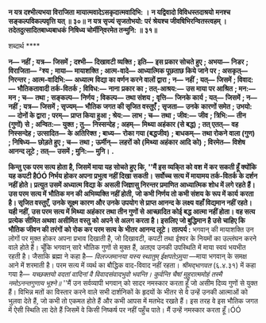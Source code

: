 **न यत्र दश्भीत्यभया विराजिता** **मायात्मवादेऽसकृदात्मवादिभि: ।** **न यद्विवादो विविधस्तदाश्रयो** **मनश्च सङ्कल्पविकल्पवृत्ति यत् ॥ ३०॥** **न यत्र सृज्यं सृजतोभयो: परं** **श्रेयश्च जीवषिभिरन्वितस्त्वहम् ।** **तदेतदुत्सादितबाध्यबाधकं** **निषिध्य चोर्मीनि्वरमेत तन्मुनि: ॥ ३१॥** 

शब्दार्थ **** 

**न—** **नहीं** **; यत्र—** **जिसमें** **; दश्भी—** **दिखावटी व्यक्ति** **; इति—** **इस प्रकार सोचते हुए** **; अभया—** **निडर** **; विराजिता—** **²श्य** **;** **माया—** **मायाशक्ति** **; आत्म-वादे—** **आध्यात्मिक पूछताछ किये जाने पर** **; असकृत्—** **निरन्तर** **; आत्म-वादिभि:—** **अध्यात्म** **विद्या का वर्णन करने वालों द्वारा** **; न—** **नहीं** **; यत्—** **जिसमें** **; विवाद:—** **भौतिकतावादी तर्क-वितर्क** **; विविध:—** **नाना** **प्रकार का** **; तत्-आश्रय:—** **उस माया पर आश्रित** **; मन:—** **मन** **; च—** **तथा** **; सङ्कल्प—** **निर्णय** **; विकल्प—** **तथा संशय** **;** **वृत्ति—** **जिनके कार्य** **; यत्—** **जिसमें** **; न—** **नहीं** **; यत्र—** **जिसमें** **; सृज्यम्—** **भौतिक जगत की सृजित वस्तुएँ** **; सृजता—** **उनके** **कारणों समेत** **; उभयो:—** **दोनों के द्वारा** **; परम्—** **प्राप्त किया हुआ** **; श्रेय:—** **लाभ** **; च—** **तथा** **; जीव:—** **जीव** **; त्रिभि:—** **तीन** **(गुणों) से** **; अन्वित:—** **युक्त** **; तु—** **निस्सन्देह** **; अहम्—** **मिथ्या अहंकार (से बद्ध)** **; तत् एतत्—** **वह निस्सन्देह** **; उत्सादित—** **के अतिरिक्त** **; बाध्य—** **रोका गया (बद्धजीव)** **; बाधकम्—** **तथा रोकने वाला (गुण)** **; निषिध्य—** **छोड़ते हुए** **; च—** **तथा** **;** **ऊर्मीन्—** **लहरों को (मिथ्या अहंकार आदि को)** **; विरमेत—** **विशेष आनन्द लूटे** **; तत्—** **उसमें** **; मुनि:—** **मुनि।** **.** 

**किन्तु एक परम सत्य होता है, जिसमें माया यह सोचते हुए कि, ''मैं इस व्यकि्त को वश** **में कर सकती हूँ क्योंकि यह कपटी हैÓÓ निर्भय होकर अपना प्रभुत्व नहीं दिखा सकती।** **सर्वोच्च सत्य में मायामय तर्क-वितर्क के दर्शन नहीं होते। प्रत्युत उसमें अध्यात्म विद्या के** **असली जिज्ञासु निरन्तर प्रमाणित आध्यात्मिक शोध में लगे रहते हैं। उस परम सत्य में** **भौतिक मन की अभिव्यक्ति नहीं होती, जो कभी निर्णय तो कभी संशय के रूप में कार्य** **करता है। सृजित वस्तुएँ, उनके सूक्ष्म कारण और उनके उपयोग से प्राप्त आनन्द के लक्ष्य** **वहाँ विद्यमान नहीं रहते। यही नहीं, उस परम सत्य में मिथ्या अहंकार तथा तीन गुणों से** **आच्छादित कोई बद्ध आत्मा नहीं होता। वह सत्य प्रत्येक सीमित अथवा असीमित वस्तु को** **अपने से अलग करता है। इसलिए जो बुद्धिमान है उसे चाहिए कि भौतिक जीवन की तरंगों** **को रोक कर परम सत्य के भीतर आनन्द लूटे।** **तात्पर्य :** भगवान् की मायाशक्ति उन लोगों पर मुक्त होकर अपना प्रभाव दिखाती है, जो दिखावटी, कपटी तथा ईश्वर के नियमों का उल्लंघन करने वाले होते हैं। चूँकि भगवान् सारे भौतिक गुणों से मुक्त हैं, अतएव उनकी उपस्थिति में माया स्वयं भयभीत रहती है। जैसाकि ब्रह्मा ने कहा है— *विलज्जमानया यस्य स्थातुम् ईक्षपतेऽमुया* —माया भगवान् के समक्ष आने में शरमाती है। परम सत्य में व्यर्थ का बौद्धिक वाद-विवाद नहीं रहता। *श्रीमद्भागवत* (६.४.३१) में कहा गया है— *यच्छक्तयो वदतां वादिनां वै* *विवादसंवादभुवो भवन्ति।* *कुर्वन्ति चैषां मुहुरात्ममोहं* *तस्मै नमोऽनन्तगुणाय भूश्ने॥* ''मैं उन सर्वव्यापी भगवान् को सादर नमस्कार करता हूँ जो असीम दिव्य गुणों से युक्त हैं। विभिन्न मतों का विस्तार करने वाले सभी दार्शनिकों के हृदयों के भीतर से वे उन्हें उनकी आत्माओं को भुलवा देते हैं, जो कभी तो एकमत होते हैं और कभी आपस में मतभेद रखते हैं। इस तरह वे इस भौतिक जगत में ऐसी स्थिति ला देते हैं जिसमें वे किसी निष्कर्ष पर नहीं पहुँच पाते। मैं उन्हें नमस्कार करता हूँ।ÓÓ  